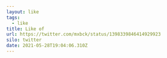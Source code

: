 ```yaml
---
layout: like
tags:
  - like
title: Like of
url: https://twitter.com/mxbck/status/1398339846414929923
silo: twitter
date: 2021-05-28T19:04:06.310Z
---
```

